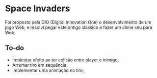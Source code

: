 # Space Invaders
 Foi proposto pela DIO (Digital Innovation One) o desenvolvimento de um jogo Web, e resolvi pegar este antigo classico e fazer um clone seu para Web;

 ## To-do

 - Implentar efeito ao ter colisão entre player e inimigo;
 - Arrumar tiro em sequência;
 - Implementar uma animação no tiro;
